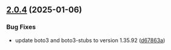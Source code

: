 ## [2.0.4](https://github.com/arpanrec/home-lab/compare/2.0.3...2.0.4) (2025-01-06)


### Bug Fixes

* update boto3 and boto3-stubs to version 1.35.92 ([d67863a](https://github.com/arpanrec/home-lab/commit/d67863ac57bffd71e4fc6e831c3b47303acf9f01))
